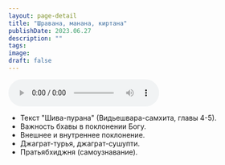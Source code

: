 ```yaml
---
layout: page-detail
title: "Шравана, манана, киртана"
publishDate: 2023.06.27
description: ""
tags:
image:
draft: false
---
```


<audio title="2023.06.27 - Шравана, манана, киртана.mp3" src="/upload/iblock/b04/b04dda4a78e4a51ac9a573cc8bfa62aa.mp3" controls=""></audio>

* Текст "Шива-пурана" (Видьешвара-самхита, главы 4-5).
* Важность бхавы в поклонении Богу.
* Внешнее и внутреннее поклонение.
* Джаграт-турья, джаграт-сушупти.
* Пратьябхиджня (самоузнавание).

  
